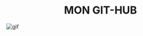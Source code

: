 
<div align="center"> <h1>MON GIT-HUB</h1></div>



![gif](https://i.pinimg.com/originals/19/6a/d9/196ad9d3122098b297d7b99ce9ff209f.gif)
